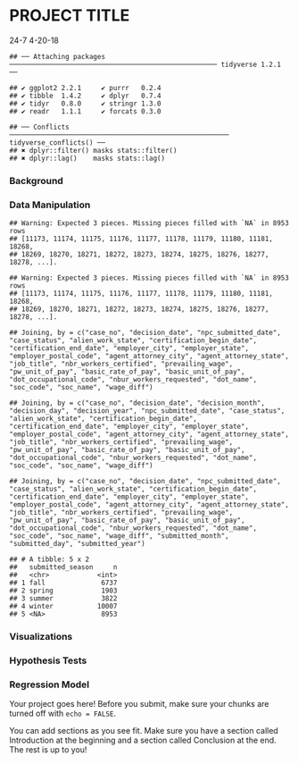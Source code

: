 PROJECT TITLE
================
24-7
4-20-18

    ## ── Attaching packages ──────────────────────────────────────────────────── tidyverse 1.2.1 ──

    ## ✔ ggplot2 2.2.1     ✔ purrr   0.2.4
    ## ✔ tibble  1.4.2     ✔ dplyr   0.7.4
    ## ✔ tidyr   0.8.0     ✔ stringr 1.3.0
    ## ✔ readr   1.1.1     ✔ forcats 0.3.0

    ## ── Conflicts ─────────────────────────────────────────────────────── tidyverse_conflicts() ──
    ## ✖ dplyr::filter() masks stats::filter()
    ## ✖ dplyr::lag()    masks stats::lag()

### Background

### Data Manipulation

    ## Warning: Expected 3 pieces. Missing pieces filled with `NA` in 8953 rows
    ## [11173, 11174, 11175, 11176, 11177, 11178, 11179, 11180, 11181, 18268,
    ## 18269, 18270, 18271, 18272, 18273, 18274, 18275, 18276, 18277, 18278, ...].

    ## Warning: Expected 3 pieces. Missing pieces filled with `NA` in 8953 rows
    ## [11173, 11174, 11175, 11176, 11177, 11178, 11179, 11180, 11181, 18268,
    ## 18269, 18270, 18271, 18272, 18273, 18274, 18275, 18276, 18277, 18278, ...].

    ## Joining, by = c("case_no", "decision_date", "npc_submitted_date", "case_status", "alien_work_state", "certification_begin_date", "certification_end_date", "employer_city", "employer_state", "employer_postal_code", "agent_attorney_city", "agent_attorney_state", "job_title", "nbr_workers_certified", "prevailing_wage", "pw_unit_of_pay", "basic_rate_of_pay", "basic_unit_of_pay", "dot_occupational_code", "nbur_workers_requested", "dot_name", "soc_code", "soc_name", "wage_diff")

    ## Joining, by = c("case_no", "decision_date", "decision_month", "decision_day", "decision_year", "npc_submitted_date", "case_status", "alien_work_state", "certification_begin_date", "certification_end_date", "employer_city", "employer_state", "employer_postal_code", "agent_attorney_city", "agent_attorney_state", "job_title", "nbr_workers_certified", "prevailing_wage", "pw_unit_of_pay", "basic_rate_of_pay", "basic_unit_of_pay", "dot_occupational_code", "nbur_workers_requested", "dot_name", "soc_code", "soc_name", "wage_diff")

    ## Joining, by = c("case_no", "decision_date", "npc_submitted_date", "case_status", "alien_work_state", "certification_begin_date", "certification_end_date", "employer_city", "employer_state", "employer_postal_code", "agent_attorney_city", "agent_attorney_state", "job_title", "nbr_workers_certified", "prevailing_wage", "pw_unit_of_pay", "basic_rate_of_pay", "basic_unit_of_pay", "dot_occupational_code", "nbur_workers_requested", "dot_name", "soc_code", "soc_name", "wage_diff", "submitted_month", "submitted_day", "submitted_year")

    ## # A tibble: 5 x 2
    ##   submitted_season     n
    ##   <chr>            <int>
    ## 1 fall              6737
    ## 2 spring            1903
    ## 3 summer            3822
    ## 4 winter           10007
    ## 5 <NA>              8953

### Visualizations

### Hypothesis Tests

### Regression Model

Your project goes here! Before you submit, make sure your chunks are turned off with `echo = FALSE`.

You can add sections as you see fit. Make sure you have a section called Introduction at the beginning and a section called Conclusion at the end. The rest is up to you!
